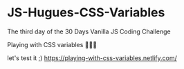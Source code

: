 # JS-Hugues-CSS-Variables
 
The third day of the 30 Days Vanilla JS Coding Challenge

Playing with CSS variables 👨🏻‍💻 

let's test it ;) https://playing-with-css-variables.netlify.com/
